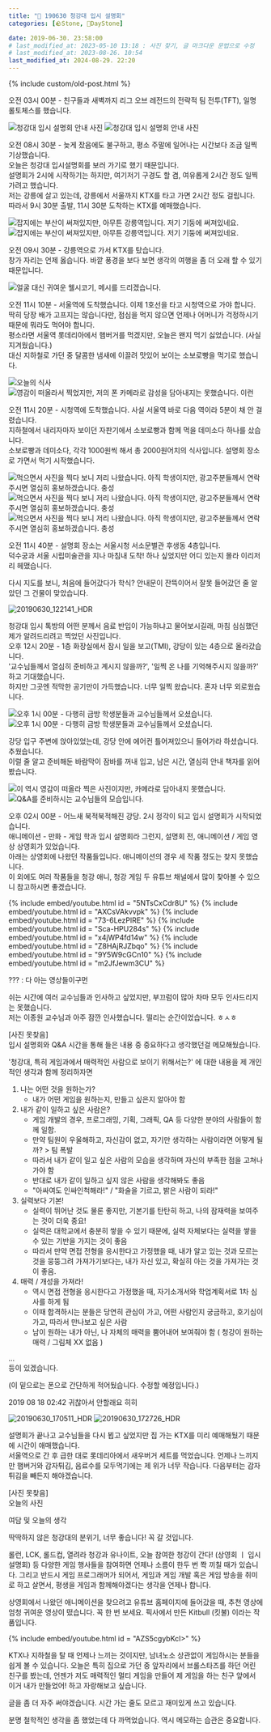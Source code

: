 ```yaml
---
title: "🌱 190630 청강대 입시 설명회"
categories: [🪨Stone, 🌱DayStone]

date: 2019-06-30. 23:58:00
# last_modified_at: 2023-05-10 13:18 : 사진 찾기, 글 마크다운 문법으로 수정
# last_modified_at: 2023-08-26. 10:54
last_modified_at: 2024-08-29. 22:20
---
```


{% include custom/old-post.html %}

오전 03시 00분 - 친구들과 새벽까지 리그 오브 레전드의 전략적 팀 전투(TFT), 일명 롤토체스를 했습니다.  

![청강대 입시 설명회 안내 사진](/assets/img/2019/190630_0000.jpg)
![청강대 입시 설명회 안내 사진](/assets/img/2019/190630_0001.png)

오전 08시 30분 - 늦게 잤음에도 불구하고, 평소 주말에 일어나는 시간보다 조금 일찍 기상했습니다.  
오늘은 청강대 입시설명회를 보러 가기로 했기 때문입니다.  
설명회가 2시에 시작하기는 하지만, 여기저기 구경도 할 겸, 여유롭게 2시간 정도 일찍 가려고 했습니다.  
저는 강릉에 살고 있는데, 강릉에서 서울까지 KTX를 타고 가면 2시간 정도 걸립니다.  
따라서 9시 30분 출발, 11시 30분 도착하는 KTX를 예매했습니다.  

![잡지에는 부산이 써져있지만, 아무튼 강릉역입니다. 저기 기둥에 써져있네요.](/assets/img/2019/190630_0002.jpg)
![잡지에는 부산이 써져있지만, 아무튼 강릉역입니다. 저기 기둥에 써져있네요.](/assets/img/2019/190630_0003.jpg)

오전 09시 30분 - 강릉역으로 가서 KTX를 탔습니다.  
창가 자리는 언제 옳습니다. 바깥 풍경을 보다 보면 생각의 여행을 좀 더 오래 할 수 있기 때문입니다.  

![얼굴 대신 귀여운 웰시코기, 메시를 드리겠습니다.](/assets/img/2019/190630_0004.jpg)

오전 11시 10분 - 서울역에 도착했습니다. 이제 1호선을 타고 시청역으로 가야 합니다.  
딱히 당장 배가 고프지는 않습니다만, 점심을 먹지 않으면 언제나 어머니가 걱정하시기 때문에 뭐라도 먹어야 합니다.  
평소라면 서울역 롯데리아에서 햄버거를 먹겠지만, 오늘은 왠지 먹기 싫었습니다. (사실 지겨웠습니다.)  
대신 지하철로 가던 중 달콤한 냄새에 이끌려 맛있어 보이는 소보로빵을 먹기로 했습니다.  

![오늘의 식사](/assets/img/2019/190630_0005.jpg)
![영감이 떠올라서 찍었지만, 저의 폰 카메라로 감성을 담아내지는 못했습니다. 이런](/assets/img/2019/190630_0006.jpg)

오전 11시 20분 - 시청역에 도착했습니다. 사실 서울역 바로 다음 역이라 5분이 채 안 걸렸습니다.  
지하철에서 내리자마자 보이던 자판기에서 소보로빵과 함께 먹을 데미소다 하나를 샀습니다.  
소보로빵과 데미소다, 각각 1000원씩 해서 총 2000원어치의 식사입니다. 설명회 장소로 가면서 먹기 시작했습니다.  

![먹으면서 사진을 찍다 보니 저리 나왔습니다. 아직 학생이지만, 광고주분들께서 연락 주시면 열심히 홍보하겠습니다. 충성](/assets/img/2019/190630_0007.jpg)
![먹으면서 사진을 찍다 보니 저리 나왔습니다. 아직 학생이지만, 광고주분들께서 연락 주시면 열심히 홍보하겠습니다. 충성](/assets/img/2019/190630_0008.jpg)
![먹으면서 사진을 찍다 보니 저리 나왔습니다. 아직 학생이지만, 광고주분들께서 연락 주시면 열심히 홍보하겠습니다. 충성](/assets/img/2019/190630_0009.jpg)

오전 11시 40분 - 설명회 장소는 서울시청 서소문별관 후생동 4층입니다.  
덕수궁과 서울 시립미술관을 지나 마침내 도착! 하나 싶었지만 어디 있는지 몰라 이리저리 헤맸습니다.  

다시 지도를 보니, 처음에 들어갔다가 학식? 안내문이 잔뜩이어서 잘못 들어갔던 줄 알았던 그 건물이 맞았습니다.  

![20190630_122141_HDR](/assets/img/2019/190630_0010.jpg)

청강대 입시 톡방의 어떤 분께서 음료 반입이 가능하냐고 물어보시길래, 마침 심심했던 제가 알려드리려고 찍었던 사진입니다.  
오후 12시 20분 - 1층 화장실에서 잠시 일을 보고(TMI), 강당이 있는 4층으로 올라갔습니다.  
'교수님들께서 열심히 준비하고 계시지 않을까?', '일찍 온 나를 기억해주시지 않을까?' 하고 기대했습니다.  
하지만 그곳엔 적막한 공기만이 가득했습니다. 너무 일찍 왔습니다. 혼자 너무 외로웠습니다.  

![오후 1시 00분 - 다행히 금방 학생분들과 교수님들께서 오셨습니다.](/assets/img/2019/190630_0011.jpg)
![오후 1시 00분 - 다행히 금방 학생분들과 교수님들께서 오셨습니다.](/assets/img/2019/190630_0012.jpg)

강당 입구 주변에 앉아있었는데, 강당 안에 에어컨 틀어져있으니 들어가라 하셨습니다. 추웠습니다.  
이럴 줄 알고 준비해둔 바람막이 잠바를 꺼내 입고, 남은 시간, 열심히 안내 책자를 읽어봤습니다.  

![이 역시 영감이 떠올라  찍은 사진이지만, 카메라로 담아내지 못했습니다.](/assets/img/2019/190630_0013.jpg)
![Q&A를 준비하시는 교수님들의 모습입니다.](/assets/img/2019/190630_0014.jpg)

오후 02시 00분 - 어느새 북적북적해진 강당. 2시 정각이 되고 입시 설명회가 시작되었습니다.  
애니메이션 - 만화 - 게임 학과 입시 설명회라 그런지, 설명회 전, 애니메이션 / 게임 영상 상영회가 있었습니다.  
아래는 상영회에 나왔던 작품들입니다. 애니메이션의 경우 세 작품 정도는 찾지 못했습니다.  
이 외에도 여러 작품들을 청강 애니, 청강 게임 두 유튜브 채널에서 많이 찾아볼 수 있으니 참고하시면 좋겠습니다.  

{% include embed/youtube.html id = "5NTsCxCdr8U" %}
{% include embed/youtube.html id = "AXCsVAkvvpk" %}
{% include embed/youtube.html id = "73-6LezPlRE" %}
{% include embed/youtube.html id = "Sca-HPU284s" %}
{% include embed/youtube.html id = "x4jWP4fd14w" %}
{% include embed/youtube.html id = "Z8HAjRJZbqo" %}
{% include embed/youtube.html id = "9Y5W9cGCn10" %}
{% include embed/youtube.html id = "m2JfJewm3CU" %}

??? : 다 아는 영상들이구먼  

쉬는 시간에 여러 교수님들과 인사하고 싶었지만, 부끄럼이 많아 차마 모두 인사드리지는 못했습니다.  
저는 이종원 교수님과 아주 잠깐 인사했습니다. 떨리는 순간이었습니다. ㅎㅅㅎ  

[사진 못찾음]  
입시 설명회와 Q&A 시간을 통해 들은 내용 중 중요하다고 생각했던걸 메모해뒀습니다.  

'청강대, 특히 게임과에서 매력적인 사람으로 보이기 위해서는?' 에 대한 내용을 제 개인적인 생각과 함께 정리하자면  

1. 나는 어떤 것을 원하는가?
   - 내가 어떤 게임을 원하는지, 만들고 싶은지 알아야 함
2. 내가 같이 일하고 싶은 사람은?
   - 게임 개발의 경우, 프로그래밍, 기획, 그래픽, QA 등 다양한 분야의 사람들이 함께 일함.
   - 만약 팀원이 우울해하고, 자신감이 없고, 자기만 생각하는 사람이라면 어떻게 될까? > 팀 폭발
   - 따라서 내가 같이 일고 싶은 사람의 모습을 생각하며 자신의 부족한 점을 고쳐나가야 함
   - 반대로 내가 같이 일하고 싶지 않은 사람을 생각해봐도 좋음
   - "아싸여도 인싸인척해라!" / "화술을 기르고, 밝은 사람이 되라!"
3. 실력보다 기본!
   - 실력이 뛰어난 것도 물론 좋지만, 기본기를 탄탄히 하고, 나의 잠재력을 보여주는 것이 더욱 중요!
   - 실력은 대학교에서 충분히 쌓을 수 있기 때문에, 실력 자체보다는 실력을 쌓을 수 있는 기반을 가지는 것이 좋음
   - 따라서 만약 면접 전형을 응시한다고 가정했을 때, 내가 알고 있는 것과 모르는 것을 뭉뚱그려 가져가기보다는, 내가 자신 있고, 확실히 아는 것을 가져가는 것이 좋음.
4. 매력 / 개성을 가져라!
   - 역시 면접 전형을 응시한다고 가정했을 때, 자기소개서와 학업계획서로 1차 심사를 하게 됨
   - 이때 합격하시는 분들은 당연히 관심이 가고, 어떤 사람인지 궁금하고, 호기심이 가고, 따라서 만나보고 싶은 사람
   - 남이 원하는 내가 아닌, 나 자체의 매력을 뿜어내어 보여줘야 함 ( 청강이 원하는 매력 / 그림체 XX 없음 )

…  
등이 있겠습니다.  

(이 밑으로는 폰으로 간단하게 적어뒀습니다. 수정할 예정입니다.)  

2019 08 18 02:42 귀찮아서 안할래요 히히  

![20190630_170511_HDR](/assets/img/2019/190630_0015.jpg)
![20190630_172726_HDR](/assets/img/2019/190630_0016.jpg)

설명회가 끝나고 교수님들을 다시 뵙고 싶었지만  집 가는 KTX를 미리 예매해뒀기 때문에 시간이 애매했습니다.  
서울역으로 간 후 급한 대로 롯데리아에서 새우버거 세트를 먹었습니다. 언제나 느끼지만 햄버거와 감자튀김, 음료수를 모두먹기에는 제 위가 너무 작습니다. 다음부터는 감자튀김을 빼든지 해야겠습니다.  

[사진 못찾음]  
오늘의 사진  

여담 및 오늘의 생각  

딱딱하지 않은 청강대의 분위기, 너무 좋습니다! 꼭 갈 것입니다.  

롤런, LCK, 롤드컵, 열려라 청강과 유나이트, 오늘 참여한 청강이 간다! (상영회 ㅣ 입시설명회) 등 다양한 게임 행사들을 참여하면 언제나 소름이 한두 번 쫙 끼칠 때가 있습니다. 그리고 반드시 게임 프로그래머가 되어서, 게임과 게임 개발 혹은 게임 방송을 취미로 하고 살면서, 평생을 게임과 함께해야겠다는 생각을 언제나 합니다.  

상영회에서 나왔던 애니메이션을 찾으려고 유튜브 홈페이지에 들어갔을 때, 추천 영상에 엄청 귀여운 영상이 떴습니다. 꼭 한 번 보세요. 픽사에서 만든 Kitbull (킷불) 이라는 작품입니다.  

{% include embed/youtube.html id = "AZS5cgybKcI>" %}

KTX나 지하철을 탈 때 언제나 느끼는 것이지만, 남녀노소 상관없이 게임하시는 분들을 쉽게 볼 수 있습니다. 오늘은 특히 집으로 가던 중 앞자리에서 브롤스타즈를 하던 어린 친구를 봤는데, 언젠가 저도 매력적인 멀티 게임을 만들어 제 게임을 하는 친구 앞에서 이거 내가 만들었어! 하고 자랑해보고 싶습니다.  

글을 좀 더 자주 써야겠습니다. 시간 가는 줄도 모르고 재미있게 쓰고 있습니다.  

분명 철학적인 생각을 좀 했었는데 다 까먹었습니다. 역시 메모하는 습관은 중요합니다.  
